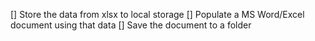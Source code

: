 
<!-- [] upload an xlsx file -->
[] Store the data from xlsx to local storage
[] Populate a MS Word/Excel document using that data
[] Save the document to a folder